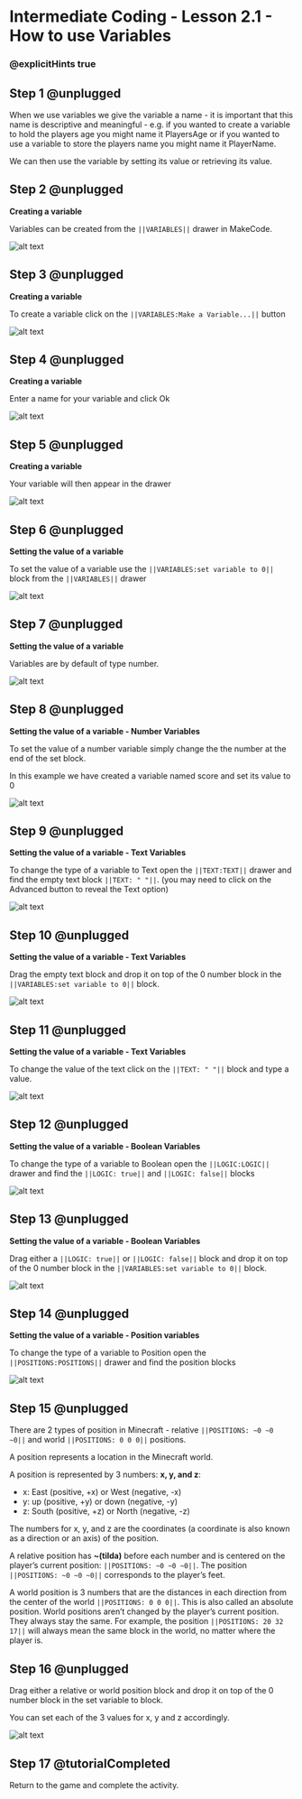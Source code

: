 # Intermediate Coding - Lesson 2.1 - How to use Variables
### @explicitHints true

## Step 1 @unplugged
When we use variables we give the variable a name -
it is important that this name is descriptive and
meaningful - e.g. if you wanted to create a variable to
hold the players age you might name it PlayersAge or
if you wanted to use a variable to store the players
name you might name it PlayerName.

We can then use the variable by setting its value or
retrieving its value.

## Step 2 @unplugged
**Creating a variable**

Variables can be created from the ``||VARIABLES||`` drawer in MakeCode.

![alt text](https://github.com/Prodigy-Learning/CodingInMinecraft-Intermediate/blob/master/Lesson2/2.1/images/1-CreateAVariable.png?raw=true "Variables")

## Step 3 @unplugged
**Creating a variable**

To create a variable click on the ``||VARIABLES:Make a Variable...||`` button

![alt text](https://github.com/Prodigy-Learning/CodingInMinecraft-Intermediate/blob/master/Lesson2/2.1/images/2-CreateAVariable.png?raw=true "Create a Variables")

## Step 4 @unplugged
**Creating a variable**

Enter a name for your variable and click Ok

![alt text](https://github.com/Prodigy-Learning/CodingInMinecraft-Intermediate/blob/master/Lesson2/2.1/images/3-CreateAVariable.png?raw=true "Name Variables")

## Step 5 @unplugged
**Creating a variable**

Your variable will then appear in the drawer

![alt text](https://github.com/Prodigy-Learning/CodingInMinecraft-Intermediate/blob/master/Lesson2/2.1/images/4-CreateAVariable.png?raw=true "Variables")

## Step 6 @unplugged
**Setting the value of a variable**

To set the value of a variable use the ``||VARIABLES:set variable to 0||`` block from the ``||VARIABLES||`` drawer

![alt text](https://github.com/Prodigy-Learning/CodingInMinecraft-Intermediate/blob/master/Lesson2/2.1/images/5-SetAVariable.png?raw=true "Set Variable value")

## Step 7 @unplugged
**Setting the value of a variable**

Variables are by default of type number.

![alt text](https://github.com/Prodigy-Learning/CodingInMinecraft-Intermediate/blob/master/Lesson2/2.1/images/6-SetAVariable.png?raw=true "Set Variable value")

## Step 8 @unplugged
**Setting the value of a variable - Number Variables**

To set the value of a number variable simply change the the number at the end of the set block.

In this example we have created a variable named score and set its value to 0

![alt text](https://github.com/Prodigy-Learning/CodingInMinecraft-Intermediate/blob/master/Lesson2/2.1/images/7-SetANumberVariable.png?raw=true "Number Variables")

## Step 9 @unplugged
**Setting the value of a variable - Text Variables**

To change the type of a variable to Text open the ``||TEXT:TEXT||`` drawer and find the empty text block ``||TEXT: " "||``.
(you may need to click on the Advanced button to reveal the Text option)

![alt text](https://github.com/Prodigy-Learning/CodingInMinecraft-Intermediate/blob/master/Lesson2/2.1/images/8-SetATextVariable.png?raw=true "Text Variables")

## Step 10 @unplugged
**Setting the value of a variable - Text Variables**

Drag the empty text block and drop it on top of the 0 number block in the ``||VARIABLES:set variable to 0||`` block.

![alt text](https://github.com/Prodigy-Learning/CodingInMinecraft-Intermediate/blob/master/Lesson2/2.1/images/9-SetATextVariable.png?raw=true "Text Variables")

## Step 11 @unplugged
**Setting the value of a variable - Text Variables**

To change the value of the text click on the ``||TEXT: " "||`` block and type a value.

![alt text](https://github.com/Prodigy-Learning/CodingInMinecraft-Intermediate/blob/master/Lesson2/2.1/images/10-SetATextVariable.png?raw=true "Text Variables")

## Step 12 @unplugged
**Setting the value of a variable - Boolean Variables**

To change the type of a variable to Boolean open the ``||LOGIC:LOGIC||`` drawer and find the ``||LOGIC: true||`` and ``||LOGIC: false||``  blocks

![alt text](https://github.com/Prodigy-Learning/CodingInMinecraft-Intermediate/blob/master/Lesson2/2.1/images/11-SetABooleanVariable.jpg?raw=true "Boolean Variables")

## Step 13 @unplugged
**Setting the value of a variable - Boolean Variables**

Drag either a ``||LOGIC: true||`` or ``||LOGIC: false||`` block and drop it on top of the 0 number block in the ``||VARIABLES:set variable to 0||`` block.

![alt text](https://github.com/Prodigy-Learning/CodingInMinecraft-Intermediate/blob/master/Lesson2/2.1/images/12-SetABooleanVariable.png?raw=true  "Boolean Variables")

## Step 14 @unplugged
**Setting the value of a variable - Position variables**

To change the type of a variable to Position open the ``||POSITIONS:POSITIONS||`` drawer and find the position blocks

![alt text](https://github.com/Prodigy-Learning/CodingInMinecraft-Intermediate/blob/master/Lesson2/2.1/images/13-SetAPositionVariable.jpg?raw=true "Position Variables")

## Step 15 @unplugged
There are 2 types of position in Minecraft - relative ``||POSITIONS: ~0 ~0 ~0||`` and world ``||POSITIONS: 0 0 0||`` positions.

A position represents a location in the Minecraft world.

A position is represented by 3 numbers: **x, y, and z**:

- x: East (positive, +x) or West (negative, -x)
- y: up (positive, +y) or down (negative, -y)
- z: South (positive, +z) or North (negative, -z)

The numbers for x, y, and z are the coordinates (a coordinate is also known as a direction or an axis) of the position.

A relative position has **~(tilda)** before each number and is centered on the player’s current position: ``||POSITIONS: ~0 ~0 ~0||``.
The position ``||POSITIONS: ~0 ~0 ~0||`` corresponds to the player’s feet.

A world position is 3 numbers that are the distances in each direction from the center of the world ``||POSITIONS: 0 0 0||``. 
This is also called an absolute position.
World positions aren’t changed by the player’s current position. They always stay the same. For example, the position ``||POSITIONS: 20 32 17||`` will always mean the same block in the world, no matter where the player is.

## Step 16 @unplugged 
Drag either a relative or world position block and drop it on top of the 0 number block in the set variable to block.

You can set each of the 3 values for x, y and z accordingly.

![alt text](https://github.com/Prodigy-Learning/CodingInMinecraft-Intermediate/blob/master/Lesson2/2.1/images/14-SetAPositionVaribale.png?raw=true "Position Variables")

## Step 17 @tutorialCompleted
Return to the game and complete the activity.